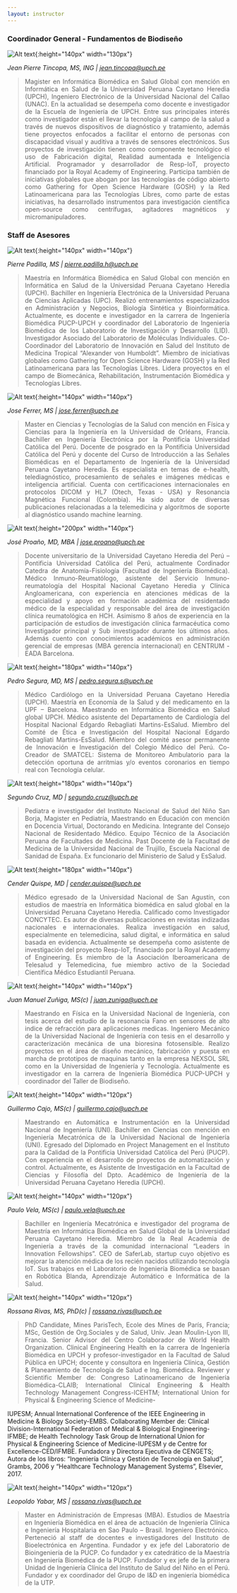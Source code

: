 ```yaml
---
layout: instructor
---
```

### Coordinador General - Fundamentos de Biodiseño
![Alt text](/instructors/jeanpierre_tincopa.png){:height="140px" width="130px"}

*Jean Pierre Tincopa, MS, ING | jean.tincopa@upch.pe*
><div style="text-align: justify">Magister en Informática Biomédica en Salud Global con mención en Informática en Salud de la Universidad Peruana Cayetano Heredia (UPCH), Ingeniero Electrónico de la Universidad Nacional del Callao (UNAC). En la actualidad se desempeña como docente e investigador de la Escuela de Ingeniería de UPCH. Entre sus principales interés como investigador están el llevar la tecnología al campo de la salud a través de nuevos dispositivos de diagnóstico y tratamiento, además tiene proyectos enfocados a facilitar el entorno de personas con discapacidad visual y auditiva a través de sensores electrónicos. Sus proyectos de investigación tienen como componente tecnológico el uso de Fabricación digital, Realidad aumentada e Inteligencia Artificial. Programador y desarrollador de Resp-IoT, proyecto financiado por la Royal Academy of Engineering. Participa también de iniciativas globales que abogan por las tecnologías de código abierto como Gathering for Open Science Hardware (GOSH) y la Red Latinoamericana para las Tecnologías Libres, como parte de estas iniciativas, ha desarrollado instrumentos para investigación científica open-source como centrífugas, agitadores magnéticos y micromanipuladores.</div>


### Staff de Asesores 
![Alt text](/instructors/pierre_padilla.jpg){:height="140px" width="140px"}

*Pierre Padilla, MS | pierre.padilla.h@upch.pe*
><div style="text-align: justify"> Maestría en Informática Biomédica en Salud Global con mención en Informática en Salud de la Universidad Peruana Cayetano Heredia (UPCH). Bachiller en Ingeniería Electrónica de la Universidad Peruana de Ciencias Aplicadas (UPC). Realizó entrenamientos especializados en Administración y Negocios, Biología Sintética y Bioinformática. Actualmente, es docente e investigador en la carrera de Ingeniería Biomédica PUCP-UPCH y coordinador del Laboratorio de Ingeniería Biomédica de los Laboratorio de Investigación y Desarrollo (LID). Investigador Asociado del Laboratorio de Moléculas Individuales. Co-Coordinador del Laboratorio de Innovación en Salud del Instituto de Medicina Tropical “Alexander von Humboldt”. Miembro de iniciativas globales como Gathering for Open Science Hardware (GOSH) y la Red Latinoamericana para las Tecnologías Libres. Lidera proyectos en el campo de Biomecánica, Rehabilitación, Instrumentación Biomédica y Tecnologías Libres.</div>

![Alt text](/instructors/jose_ferrer.jpg){:height="140px" width="140px"}

*Jose Ferrer, MS | jose.ferrer@upch.pe*
><div style="text-align: justify"> Master en Ciencias y Tecnologías de la Salud con mención en Física y Ciencias para la Ingeniería en la Universidad de Orléans, Francia. Bachiller en Ingeniería Electrónica por la Pontificia Universidad Católica del Perú. Docente de posgrado en la Pontificia Universidad Católica del Perú y docente del Curso de Introducción a las Señales Biomédicas en el Departamento de Ingeniería de la Universidad Peruana Cayetano Heredia. Es especialista en temas de e-health, telediagnóstico, procesamiento de señales e imágenes médicas e inteligencia artificial. Cuenta con certificaciones internacionales en protocolos DICOM y HL7 (Otech, Texas - USA) y Resonancia Magnética Funcional (Colombia). Ha sido autor de diversas publicaciones relacionadas a la telemedicina y algoritmos de soporte al diagnóstico usando machine learning.</div>

![Alt text](/instructors/jose_proanho.jpg){:height="200px" width="140px"}

*José Proaño, MD, MBA | jose.proano@upch.pe*
><div style="text-align: justify">Docente universitario de la Universidad Cayetano Heredia del Perú – Pontificia Universidad Católica del Perú, actualmente Cordinador Catedra de Anatomía-Fisiología (Facultad de Ingeniería Biomédica). Médico Inmuno-Reumatólogo, asistente del Servicio Inmuno-reumatología del Hospital Nacional Cayetano Heredia y Clínica Angloamericana, con experiencia en atenciones médicas de la especialidad y apoyo en formación académica del residentado médico de la especialidad y responsable del área de investigación clínica reumatológica en HCH. Asimismo 8 años de experiencia en la participación de estudios de investigación clínica farmacéutica como Investigador principal y Sub investigador durante los últimos años. Además cuento con conocimientos académicos en administración gerencial de empresas (MBA gerencia internacional) en CENTRUM - EADA Barcelona.</div>

![Alt text](/instructors/pedro_segura.png){:height="180px" width="140px"}

*Pedro Segura, MD, MS | pedro.segura.s@upch.pe*
><div style="text-align: justify">Médico Cardiólogo en la Universidad Peruana Cayetano Heredia (UPCH). Maestría en Economía de la Salud y del medicamento en la UPF – Barcelona. Maestrando en Informática Biomédica en Salud global UPCH. Médico asistente del Departamento de Cardiología del Hospital Nacional Edgardo Rebagliati Martins-EsSalud. Miembro del Comité de Ética e Investigación del Hospital Nacional Edgardo Rebagliati Martins-EsSalud. Miembro del comité asesor permanente de Innovación e Investigación del Colegio Médico del Perú. Co-Creador de SMATCEL: Sistema de Monitoreo Ambulatorio para la detección oportuna de arritmias y/o eventos coronarios en tiempo real con Tecnología celular.</div>

![Alt text](/instructors/segundo_cruz.png){:height="180px" width="140px"}

*Segundo Cruz, MD | segundo.cruz@upch.pe*
><div style="text-align: justify">Pediatra e investigador del Instituto Nacional de Salud del Niño San Borja, Magister en Pediatría, Maestrando en Educación con mención en Docencia Virtual, Doctorando en Medicina. Integrante del Consejo Nacional de Residentado Médico. Equipo Técnico de la Asociación Peruana de Facultades de Medicina. Past Docente de la Facultad de Medicina de la Universidad Nacional de Trujillo, Escuela Nacional de Sanidad de España. Ex funcionario del Ministerio de Salud y EsSalud.</div>

![Alt text](/instructors/cender_quispe.png){:height="180px" width="140px"}

*Cender Quispe, MD | cender.quispe@upch.pe*
><div style="text-align: justify">Médico egresado de la Universidad Nacional de San Agustín, con estudios de maestría en Informática biomédica en salud global en la Universidad Peruana Cayetano Heredia. Calificado como Investigador CONCYTEC. Es autor de diversas publicaciones en revistas indizadas nacionales e internacionales. Realiza investigación en salud, especialmente en telemedicina, salud digital, e informática en salud basada en evidencia. Actualmente se desempeña como asistente de investigación del proyecto Resp-IoT, financiado por la Royal Academy of Engineering. Es miembro de la Asociación Iberoamericana de Telesalud y Telemedicina, fue miembro activo de la Sociedad Científica Médico Estudiantil Peruana.</div>

![Alt text](/instructors/manuel_zuniga.jpg){:height="140px" width="140px"}

*Juan Manuel Zuñiga, MS(c) | juan.zuniga@upch.pe*
><div style="text-align: justify">Maestrando en Física en la Universidad Nacional de Ingeniería, con tesis acerca del estudio de la resonancia Fano en sensores de alto indice de refracción para aplicaciones medicas. Ingeniero Mecánico de la Universidad Nacional de Ingeniería con tesis en el desarrollo y caracterización mecánica de una bioresina fotosensible. Realizo proyectos en el área de diseño mecánico, fabricación y puesta en marcha de prototipos de maquinas tanto en la empresa NEXSOL SRL como en la Universidad de Ingeniería y Tecnología. Actualmente es investigador en la carrera de Ingeniería Biomédica PUCP-UPCH y coordinador del Taller de Biodiseño.</div>

![Alt text](/instructors/guillermo_cajo.jpg){:height="140px" width="120px"}

*Guillermo Cajo, MS(c) | guillermo.cajo@upch.pe*
><div style="text-align: justify">Maestrando en Automática e Instrumentación en la Universidad Nacional de Ingeniería (UNI). Bachiller en Ciencias con mención en Ingeniería Mecatrónica de la Universidad Nacional de Ingeniería (UNI). Egresado del Diplomado en Project Management en el Instituto para la Calidad de la Pontificia Universidad Católica del Perú (PUCP). Con experiencia en el desarrollo de proyectos de automatización y control. Actualmente, es Asistente de Investigación en la Facultad de Ciencias y Filosofía del Dpto. Académico de Ingeniería de la Universidad Peruana Cayetano Heredia (UPCH).</div>

![Alt text](/instructors/paulo_vela.jpg){:height="140px" width="120px"}

*Paulo Vela, MS(c) | paulo.vela@upch.pe*
><div style="text-align: justify">Bachiller en Ingeniería Mecatrónica e investigador del programa de Maestría en Informática Biomédica en Salud Global de la Universidad Peruana Cayetano Heredia. Miembro de la Real Academia de Ingeniería a través de la comunidad internacional “Leaders in Innovation Fellowships”. CEO de SaferLab, startup cuyo objetivo es mejorar la atención médica de los recién nacidos utilizando tecnología IoT. Sus trabajos en el Laboratorio de Ingeniería Biomédica se basan en Robótica Blanda, Aprendizaje Automático e Informática de la Salud.</div>

![Alt text](/instructors/rossana_rivas.jpg){:height="140px" width="120px"}

*Rossana Rivas, MS, PhD(c) | rossana.rivas@upch.pe*
><div style="text-align: justify">PhD Candidate, Mines ParisTech, Ecole des Mines de París, Francia; MSc, Gestión de Org.Sociales y de Salud, Univ. Jean Moulin-Lyon III, Francia. Senior Advisor del Centro Colaborador de World Health Organization. Clinical Engineering Health en la carrera de Ingeniería Biomédica en UPCH y profesor-investigador en la Facultad de Salud Pública en UPCH; docente y consultora en Ingeniería Clínica, Gestión & Planeamiento de Tecnología de Salud e Ing. Biomédica. Reviewer y Scientific Member de: Congreso Latinoamericano de Ingeniería Biomédica-CLAIB; International Clinical Engineering & Health Technology Management Congress-ICEHTM; International Union for Physical & Engineering Science of Medicine-
IUPESM; Annual International Conference of the IEEE Engineering in Medicine & Biology Society-EMBS. Collaborating Member de: Clinical Division-International Federation of Medical & Biological Engineering-IFMBE; de Health Technology Task Group de International Union for Physical & Engineering Science of Medicine-IUPESM y de Centre for Excellence-CED/IFMBE. Fundadora y Directora Ejecutiva de CENGETS; Autora de los libros: “Ingeniería Clínica y Gestión de Tecnología en Salud”, Grambs, 2006 y
“Healthcare Technology Management Systems”, Elsevier, 2017.</div>

![Alt text](/instructors/leopoldo_yabar.jpg){:height="140px" width="120px"}

*Leopoldo Yabar, MS | rossana.rivas@upch.pe*
><div style="text-align: justify">Master en Administración de Empresas (MBA). Estudios de Maestría en Ingeniería Biomédica en el área de actuación de Ingeniería Clínica e Ingeniería Hospitalaria en Sao Paulo – Brasil. Ingeniero Electrónico.  Perteneció al staff de docentes e investigadores del Instituto de Bioelectrónica en Argentina. Fundador y ex jefe del Laboratorio de Bioingeniería de la PUCP. Co fundador y ex catedrático de la Maestría en Ingeniería Biomédica de la PUCP. Fundador y ex jefe de la primera Unidad de Ingeniería Clínica del Instituto de Salud del Niño en el Perú. Fundador y ex coordinador del Grupo de I&D en ingeniería biomédica de la UTP.</div>






